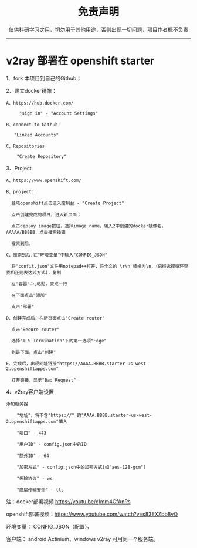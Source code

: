 
<h1 align="center"> 免责声明 </h1>


<p align="center">
仅供科研学习之用，切勿用于其他用途，否则出现一切问题，项目作者概不负责
</p>
<hr>



# v2ray 部署在 openshift starter

1、fork 本项目到自己的Github；

2、建立docker镜像：

    A、https://hub.docker.com/
    
         "sign in" - "Account Settings"

    B、connect to Github:
    
       "Linked Accounts"
        
    C、Repositories
    
        "Create Repository"
        
3、Project

    A、https://www.openshift.com/
      
    B、project:
      
      登陆openshift点击进入控制台 - "Create Project"
        
      点击创建完成的项目，进入新页面；
        
      点击deploy image按钮，选择image name，输入2中创建的docker镜像名，AAAAA/BBBBB，点击搜索按钮
        
      搜索到后，
                
    C、搜索到后,在"环境变量"中输入"CONFIG_JSON"
      
      将"confit.json"文件用notepad++打开，将全文的 \r\n 替换为\n，（记得选择循环查找和正则表达式方式)，复制
      
      在"容器"中,粘贴，变成一行
      
      在下面点击"添加"
      
      点击"部署"
      
    D、创建完成后，在新页面点击"Create router"
      
      点击"Secure router"
        
      选择"TLS Termination"下的第一选项"Edge"
        
      到最下面，点击"创建"
        
    E、完成后，出现网址链接"https://AAAA.BBBB.starter-us-west-2.openshiftapps.com"
      
      打开链接，显示"Bad Request"
        
4、v2ray客户端设置

    添加服务器
    
        "地址"，将不含"https://" 的"AAAA.BBBB.starter-us-west-2.openshiftapps.com"填入
        
        "端口" - 443
        
        "用户ID" - config.json中的ID
        
        "额外ID" - 64
        
        "加密方式" - config.json中的加密方式(如"aes-128-gcm")
        
        "传输协议" - ws
        
        "底层传输安全" - tls
        
注：docker部署视频 https://youtu.be/gImm4CfAnRs

   openshift部署视频：https://www.youtube.com/watch?v=s83EXZbb8vQ

   环境变量： CONFIG_JSON（配置）、

   客户端： android Actinium、windows v2ray 可用同一个服务端。
